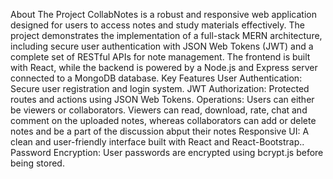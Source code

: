 About The Project
CollabNotes is a robust and responsive web application designed for users to access notes and study materials effectively. The project demonstrates the implementation of a full-stack MERN architecture, including secure user authentication with JSON Web Tokens (JWT) and a complete set of RESTful APIs for note management.
The frontend is built with React, while the backend is powered by a Node.js and Express server connected to a MongoDB database.
Key Features
User Authentication: Secure user registration and login system.
JWT Authorization: Protected routes and actions using JSON Web Tokens.
Operations: Users can either be viewers or collaborators. Viewers can read, download, rate, chat and comment on the uploaded notes, whereas collaborators can add or delete notes and be a part of the discussion abput their notes 
Responsive UI: A clean and user-friendly interface built with React and React-Bootstrap..
Password Encryption: User passwords are encrypted using bcrypt.js before being stored.
